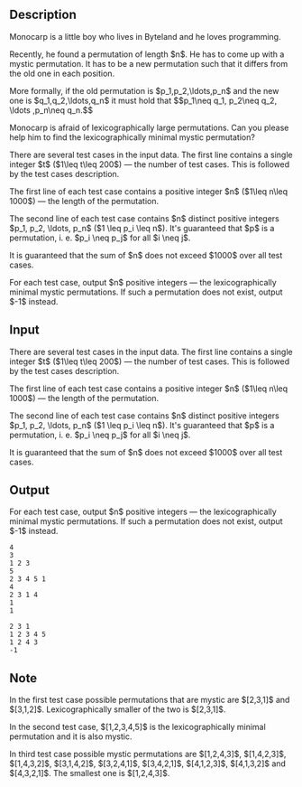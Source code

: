 ## Description

<div><p><span class="tex-font-style-it">Monocarp is a little boy who lives in Byteland and he loves programming.</span></p><p>Recently, he found a permutation of length $n$. He has to come up with a <span class="tex-font-style-it">mystic</span> permutation. It has to be a new permutation such that it differs from the old one in each position.</p><p>More formally, if the old permutation is $p_1,p_2,\ldots,p_n$ and the new one is $q_1,q_2,\ldots,q_n$ it must hold that $$p_1\neq q_1, p_2\neq q_2, \ldots ,p_n\neq q_n.$$</p><p>Monocarp is afraid of lexicographically large permutations. Can you please help him to find the lexicographically minimal <span class="tex-font-style-it">mystic</span> permutation?</p></div><div class="input-specification"><p>There are several test cases in the input data. The first line contains a single integer $t$ ($1\leq t\leq 200$)&nbsp;— the number of test cases. This is followed by the test cases description.</p><p>The first line of each test case contains a positive integer $n$ ($1\leq n\leq 1000$)&nbsp;— the length of the permutation.</p><p>The second line of each test case contains $n$ distinct positive integers $p_1, p_2, \ldots, p_n$ ($1 \leq p_i \leq n$). It's guaranteed that $p$ is a permutation, i.&nbsp;e. $p_i \neq p_j$ for all $i \neq j$. </p><p>It is guaranteed that the sum of $n$ does not exceed $1000$ over all test cases.</p></div><div class="output-specification"><p>For each test case, output $n$ positive integers&nbsp;— the lexicographically minimal mystic permutations. If such a permutation does not exist, output $-1$ instead.</p></div>

## Input

<p>There are several test cases in the input data. The first line contains a single integer $t$ ($1\leq t\leq 200$)&nbsp;— the number of test cases. This is followed by the test cases description.</p><p>The first line of each test case contains a positive integer $n$ ($1\leq n\leq 1000$)&nbsp;— the length of the permutation.</p><p>The second line of each test case contains $n$ distinct positive integers $p_1, p_2, \ldots, p_n$ ($1 \leq p_i \leq n$). It's guaranteed that $p$ is a permutation, i.&nbsp;e. $p_i \neq p_j$ for all $i \neq j$. </p><p>It is guaranteed that the sum of $n$ does not exceed $1000$ over all test cases.</p>

## Output

<p>For each test case, output $n$ positive integers&nbsp;— the lexicographically minimal mystic permutations. If such a permutation does not exist, output $-1$ instead.</p>





```input1|2,3,6,7
4
3
1 2 3
5
2 3 4 5 1
4
2 3 1 4
1
1
```




```output1
2 3 1
1 2 3 4 5
1 2 4 3
-1
```



## Note

<p>In the first test case possible permutations that are mystic are $[2,3,1]$ and $[3,1,2]$. Lexicographically smaller of the two is $[2,3,1]$.</p><p>In the second test case, $[1,2,3,4,5]$ is the lexicographically minimal permutation and it is also mystic.</p><p>In third test case possible mystic permutations are $[1,2,4,3]$, $[1,4,2,3]$, $[1,4,3,2]$, $[3,1,4,2]$, $[3,2,4,1]$, $[3,4,2,1]$, $[4,1,2,3]$, $[4,1,3,2]$ and $[4,3,2,1]$. The smallest one is $[1,2,4,3]$.</p>
